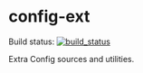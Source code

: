 # config-ext

Build status: [![build_status](https://travis-ci.com/microprofile-extensions/config-ext.svg?branch=master)](https://travis-ci.com/microprofile-extensions/config-ext)
                               
Extra Config sources and utilities.

